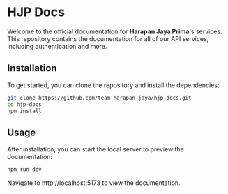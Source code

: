 # HJP Docs

Welcome to the official documentation for **Harapan Jaya Prima**'s services. This repository contains the documentation for all of our API services, including authentication and more.

## Installation

To get started, you can clone the repository and install the dependencies:

```bash
git clone https://github.com/team-harapan-jaya/hjp-docs.git
cd hjp-docs
npm install
```

## Usage

After installation, you can start the local server to preview the documentation:

```bash
npm run dev
```

Navigate to http://localhost:5173 to view the documentation.
